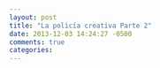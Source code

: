 ```yaml
---
layout: post
title: "La policía creativa Parte 2"
date: 2013-12-03 14:24:27 -0500
comments: true
categories: 
---
```

